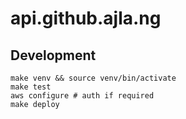 # api.github.ajla.ng

## Development

```shell
make venv && source venv/bin/activate
make test
aws configure # auth if required
make deploy
```
